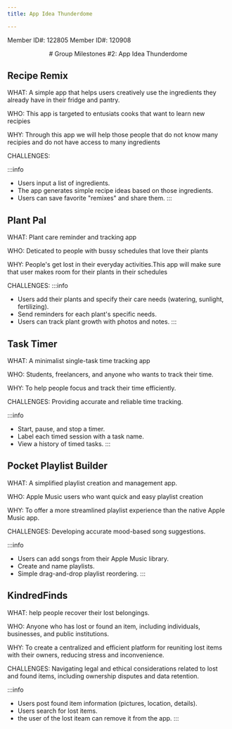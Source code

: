 ```yaml
---
title: App Idea Thunderdome

---
```


Member ID#: 122805
Member ID#: 120908
<center># Group Milestones #2: App Idea Thunderdome</center>


## Recipe Remix
WHAT: A simple app that helps users creatively use the ingredients they already have in their fridge and pantry.

WHO: This app is targeted to entusiats cooks that want to learn new recipies

WHY: Through this app we will help those people that do not know many recipies and do not have access to many ingredients 

CHALLENGES:

:::info

 * Users input a list of ingredients.
 * The app generates simple recipe ideas based on those ingredients.
 * Users can save favorite "remixes" and share them.
:::

## Plant Pal
WHAT: Plant care reminder and tracking app

WHO: Deticated to people with bussy schedules that love their plants

WHY: People's get lost in their everyday activities.This app will make sure that user makes room for their plants in their schedules

CHALLENGES:
:::info
 * Users add their plants and specify their care needs (watering, sunlight, fertilizing).
 * Send reminders for each plant's specific needs.
 * Users can track plant growth with photos and notes.
:::


## Task Timer
WHAT: A minimalist single-task time tracking app

WHO: Students, freelancers, and anyone who wants to track their time.

WHY: To help people focus and track their time efficiently.

CHALLENGES: Providing accurate and reliable time tracking.

:::info
 * Start, pause, and stop a timer.
 * Label each timed session with a task name.
 * View a history of timed tasks.
:::

## Pocket Playlist Builder
WHAT: A simplified playlist creation and management app.

WHO: Apple Music users who want quick and easy playlist creation

WHY: To offer a more streamlined playlist experience than the native Apple Music app.

CHALLENGES: Developing accurate mood-based song suggestions.


:::info
 * Users can add songs from their Apple Music library.
* Create and name playlists.
* Simple drag-and-drop playlist reordering.
:::

## KindredFinds
WHAT: help people recover their lost belongings.

WHO: Anyone who has lost or found an item, including individuals, businesses, and public institutions.

WHY: To create a centralized and efficient platform for reuniting lost items with their owners, reducing stress and inconvenience.

CHALLENGES: Navigating legal and ethical considerations related to lost and found items, including ownership disputes and data retention.

:::info
 * Users post found item information (pictures, location, details).
 * Users search for lost items.
 * the user of the lost iteam can remove it from the app.
:::